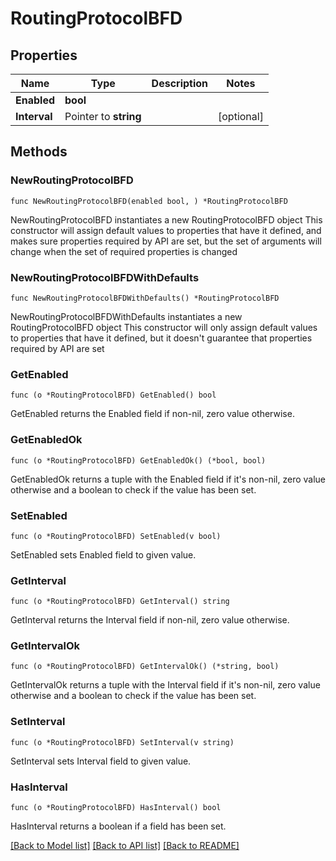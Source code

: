 # RoutingProtocolBFD

## Properties

Name | Type | Description | Notes
------------ | ------------- | ------------- | -------------
**Enabled** | **bool** |  | 
**Interval** | Pointer to **string** |  | [optional] 

## Methods

### NewRoutingProtocolBFD

`func NewRoutingProtocolBFD(enabled bool, ) *RoutingProtocolBFD`

NewRoutingProtocolBFD instantiates a new RoutingProtocolBFD object
This constructor will assign default values to properties that have it defined,
and makes sure properties required by API are set, but the set of arguments
will change when the set of required properties is changed

### NewRoutingProtocolBFDWithDefaults

`func NewRoutingProtocolBFDWithDefaults() *RoutingProtocolBFD`

NewRoutingProtocolBFDWithDefaults instantiates a new RoutingProtocolBFD object
This constructor will only assign default values to properties that have it defined,
but it doesn't guarantee that properties required by API are set

### GetEnabled

`func (o *RoutingProtocolBFD) GetEnabled() bool`

GetEnabled returns the Enabled field if non-nil, zero value otherwise.

### GetEnabledOk

`func (o *RoutingProtocolBFD) GetEnabledOk() (*bool, bool)`

GetEnabledOk returns a tuple with the Enabled field if it's non-nil, zero value otherwise
and a boolean to check if the value has been set.

### SetEnabled

`func (o *RoutingProtocolBFD) SetEnabled(v bool)`

SetEnabled sets Enabled field to given value.


### GetInterval

`func (o *RoutingProtocolBFD) GetInterval() string`

GetInterval returns the Interval field if non-nil, zero value otherwise.

### GetIntervalOk

`func (o *RoutingProtocolBFD) GetIntervalOk() (*string, bool)`

GetIntervalOk returns a tuple with the Interval field if it's non-nil, zero value otherwise
and a boolean to check if the value has been set.

### SetInterval

`func (o *RoutingProtocolBFD) SetInterval(v string)`

SetInterval sets Interval field to given value.

### HasInterval

`func (o *RoutingProtocolBFD) HasInterval() bool`

HasInterval returns a boolean if a field has been set.


[[Back to Model list]](../README.md#documentation-for-models) [[Back to API list]](../README.md#documentation-for-api-endpoints) [[Back to README]](../README.md)



